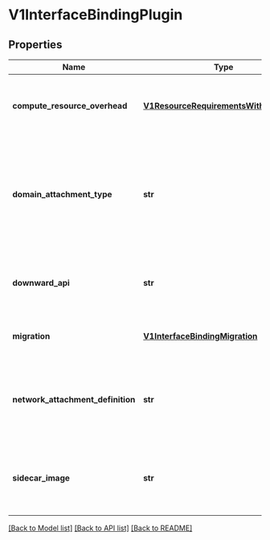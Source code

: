 # V1InterfaceBindingPlugin

## Properties
Name | Type | Description | Notes
------------ | ------------- | ------------- | -------------
**compute_resource_overhead** | [**V1ResourceRequirementsWithoutClaims**](V1ResourceRequirementsWithoutClaims.md) | ComputeResourceOverhead specifies the resource overhead that should be added to the compute container when using the binding. version: v1alphav1 | [optional] 
**domain_attachment_type** | **str** | DomainAttachmentType is a standard domain network attachment method kubevirt supports. Supported values: \&quot;tap\&quot;, \&quot;managedTap\&quot; (since v1.4). The standard domain attachment can be used instead or in addition to the sidecarImage. version: 1alphav1 | [optional] 
**downward_api** | **str** | DownwardAPI specifies what kind of data should be exposed to the binding plugin sidecar. Supported values: \&quot;device-info\&quot; version: v1alphav1 | [optional] 
**migration** | [**V1InterfaceBindingMigration**](V1InterfaceBindingMigration.md) | Migration means the VM using the plugin can be safely migrated version: 1alphav1 | [optional] 
**network_attachment_definition** | **str** | NetworkAttachmentDefinition references to a NetworkAttachmentDefinition CR object. Format: &lt;name&gt;, &lt;namespace&gt;/&lt;name&gt;. If namespace is not specified, VMI namespace is assumed. version: 1alphav1 | [optional] 
**sidecar_image** | **str** | SidecarImage references a container image that runs in the virt-launcher pod. The sidecar handles (libvirt) domain configuration and optional services. version: 1alphav1 | [optional] 

[[Back to Model list]](../README.md#documentation-for-models) [[Back to API list]](../README.md#documentation-for-api-endpoints) [[Back to README]](../README.md)


